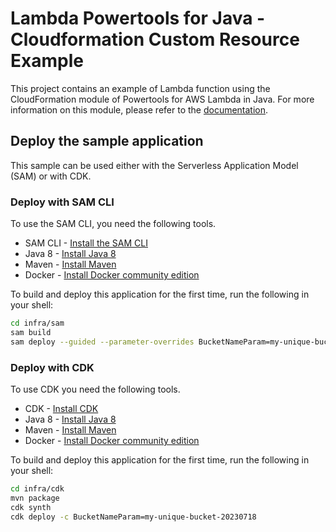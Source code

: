# Lambda Powertools for Java - Cloudformation Custom Resource Example

This project contains an example of Lambda function using the CloudFormation module of Powertools for AWS Lambda in Java. For more information on this module, please refer to the [documentation](https://awslabs.github.io/aws-lambda-powertools-java/utilities/custom_resources/).

## Deploy the sample application

This sample can be used either with the Serverless Application Model (SAM) or with CDK.

### Deploy with SAM CLI
To use the SAM CLI, you need the following tools.

* SAM CLI - [Install the SAM CLI](https://docs.aws.amazon.com/serverless-application-model/latest/developerguide/serverless-sam-cli-install.html)
* Java 8 - [Install Java 8](https://docs.aws.amazon.com/corretto/latest/corretto-8-ug/downloads-list.html)
* Maven - [Install Maven](https://maven.apache.org/install.html)
* Docker - [Install Docker community edition](https://hub.docker.com/search/?type=edition&offering=community)

To build and deploy this application for the first time, run the following in your shell:

```bash
cd infra/sam
sam build
sam deploy --guided --parameter-overrides BucketNameParam=my-unique-bucket-20230717
```

### Deploy with CDK
To use CDK you need the following tools.

* CDK - [Install CDK](https://docs.aws.amazon.com/cdk/v2/guide/getting_started.html)
* Java 8 - [Install Java 8](https://docs.aws.amazon.com/corretto/latest/corretto-8-ug/downloads-list.html)
* Maven - [Install Maven](https://maven.apache.org/install.html)
* Docker - [Install Docker community edition](https://hub.docker.com/search/?type=edition&offering=community)

To build and deploy this application for the first time, run the following in your shell:

```bash
cd infra/cdk
mvn package
cdk synth
cdk deploy -c BucketNameParam=my-unique-bucket-20230718
```